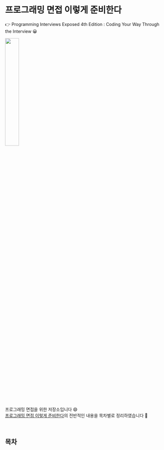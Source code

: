 # 프로그래밍 면접 이렇게 준비한다

👉 Programming Interviews Exposed 4th Edition : Coding Your Way Through the Interview 😀 

<div>

   <img src="https://user-images.githubusercontent.com/47052106/100207426-e91cdb80-2f4a-11eb-9eb5-cf4ba7953f64.jpg" text-align="center" width="30%">
   
</div>

<br>

프로그래밍 면접을 위한 저장소입니다 :smile:
<br>
[프로그래밍 면접 이렇게 준비한다](https://www.aladin.co.kr/shop/wproduct.aspx?ItemId=195800711)의 전반적인 내용을 목차별로 정리하였습니다 :book: 


<br>

## 목차
